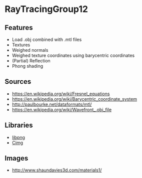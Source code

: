 # RayTracingGroup12

## Features
- Load .obj combined with .mtl files
- Textures
- Weighed normals
- Weighed texture coordinates using barycentric coordinates
- (Partial) Reflection
- Phong shading

## Sources
- https://en.wikipedia.org/wiki/Fresnel_equations
- https://en.wikipedia.org/wiki/Barycentric_coordinate_system
- http://paulbourke.net/dataformats/mtl/
- https://en.wikipedia.org/wiki/Wavefront_.obj_file

## Libraries
- [libpng](http://www.libpng.org/pub/png/libpng.html)
- [Cimg](http://cimg.eu/)

## Images
- http://www.shaundavies3d.com/materials1/

